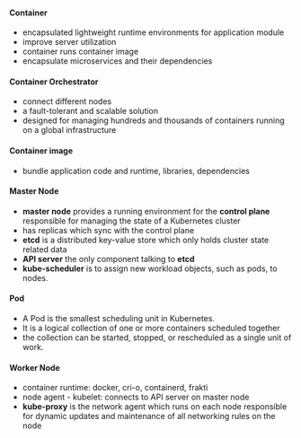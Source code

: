 

#### Container

* encapsulated lightweight runtime environments for application module
* improve server utilization
* container runs container image
* encapsulate microservices and their dependencies

#### Container Orchestrator 

* connect different nodes
* a fault-tolerant and scalable solution
* designed for managing hundreds and thousands of containers running on a global infrastructure

#### Container image

* bundle application code and runtime, libraries, dependencies

#### Master Node

* **master node** provides a running environment for the **control plane** responsible for managing the state of a Kubernetes cluster
* has replicas which sync with the control plane
* **etcd** is a distributed key-value store which only holds cluster state related data
* **API server** the only component talking to **etcd**
* **kube-scheduler** is to assign new workload objects, such as pods, to nodes.

#### Pod

* A Pod is the smallest scheduling unit in Kubernetes.
* It is a logical collection of one or more containers scheduled together
* the collection can be started, stopped, or rescheduled as a single unit of work. 

#### Worker Node

* container runtime: docker, cri-o, containerd, frakti
* node agent - kubelet: connects to API server on master node
* **kube-proxy** is the network agent which runs on each node responsible for dynamic updates and maintenance of all networking rules on the node

